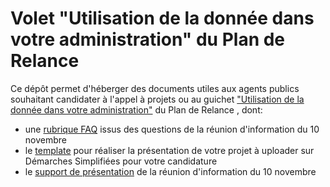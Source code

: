 # Volet "Utilisation de la donnée dans votre administration" du Plan de Relance 


Ce dépôt permet d'héberger des documents utiles aux agents publics souhaitant candidater à l'appel à projets ou au guichet ["Utilisation de la donnée dans votre administration"](https://france-relance.transformation.gouv.fr/96c0-developper-lutilisation-de-la-donnee-dans-vot) du Plan de Relance , dont: 
- une [rubrique FAQ](./FAQ.md) issus des questions de la réunion d'information du 10 novembre
- le [template](./documents/support_candidature_AAP_Data.pptx) pour réaliser la présentation de votre projet à uploader sur Démarches Simplifiées pour votre candidature
- le [support de présentation](./documents/2020_11_10_reunion_info_plan_relance.pdf) de la réunion d'information du 10 novembre
